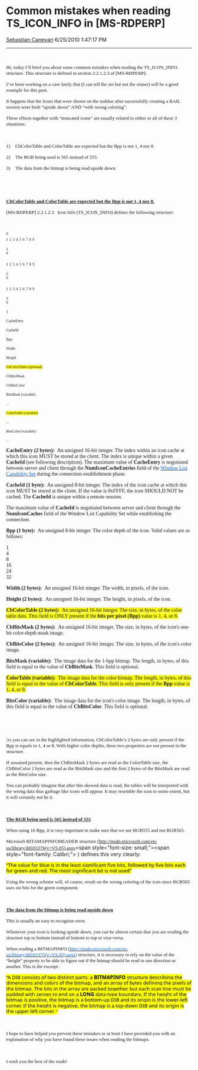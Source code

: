 <div id="page">

# Common mistakes when reading TS\_ICON\_INFO in \[MS-RDPERP\]

[Sebastian
Canevari](https://social.msdn.microsoft.com/profile/Sebastian%20Canevari)
6/25/2010 1:47:17 PM

-----

<div id="content">

<span style="font-family: Calibri; font-size: small;"> </span>

<span style="font-size: small;"><span style="font-family: Calibri;">Hi,
today I’ll brief you about some common mistakes when reading the
TS\_ICON\_INFO structure. This structure is defined in section 2.2.1.2.3
of \[MS-RDPERP\].</span></span>

<span style="font-size: small;"><span style="font-family: Calibri;">I’ve
been working on a case lately that (I can tell the sin but not the
sinner) will be a good example for this post.</span></span>

<span style="font-size: small;"><span style="font-family: Calibri;">It
happens that the Icons that were shown on the taskbar after successfully
creating a RAIL session were both “upside down” AND “with wrong
coloring”.</span></span>

<span style="font-size: small;"><span style="font-family: Calibri;">These
effects together with “truncated icons” are usually related to either or
all of these 3
situations:</span></span>

<span style="font-family: Calibri; font-size: small;"> </span>

<span style="mso-fareast-font-family: Calibri; mso-fareast-theme-font: minor-latin; mso-bidi-font-family: Calibri; mso-bidi-theme-font: minor-latin;"><span style="mso-list: Ignore;"><span style="font-family: Calibri; font-size: small;">1)</span><span style="font: 7pt &#39;Times New Roman&#39;;">     
</span></span></span><span style="font-size: small;"><span style="font-family: Calibri;">CbColorTable
and ColorTable are expected but the Bpp is not 1, 4 nor
8.</span></span>

<span style="mso-fareast-font-family: Calibri; mso-fareast-theme-font: minor-latin; mso-bidi-font-family: Calibri; mso-bidi-theme-font: minor-latin;"><span style="mso-list: Ignore;"><span style="font-family: Calibri; font-size: small;">2)</span><span style="font: 7pt &#39;Times New Roman&#39;;">     
</span></span></span><span style="font-size: small;"><span style="font-family: Calibri;">The
RGB being used is 565 instead of
555.</span></span>

<span style="mso-fareast-font-family: Calibri; mso-fareast-theme-font: minor-latin; mso-bidi-font-family: Calibri; mso-bidi-theme-font: minor-latin;"><span style="mso-list: Ignore;"><span style="font-family: Calibri; font-size: small;">3)</span><span style="font: 7pt &#39;Times New Roman&#39;;">     
</span></span></span><span style="font-size: small;"><span style="font-family: Calibri;">The
data from the bitmap is being read upside
down.</span></span>

<span style="font-family: Calibri; font-size: small;"> </span>

<span style="font-family: Calibri; font-size: small;"> </span>

**<span style="text-decoration: underline;"><span style="font-size: small;"><span style="font-family: Calibri;">CbColorTable
and ColorTable are expected but the Bpp is not 1, 4 nor
8.</span></span></span>**

<span style="font-size: small;"><span style="font-family: Calibri;">\[MS-RDPERP\]
2.2.1.2.3<span style="mso-spacerun: yes;">   </span>Icon Info
(TS\_ICON\_INFO) defines the following
structure:</span></span>

<span style="font-family: Calibri; font-size: small;"> </span>

<span style="mso-bidi-font-size: 9.0pt;">  
<span style="font-size: x-small;"><span style="font-family: Verdana;">0</span></span></span>

</div>

</div>

<span style="mso-bidi-font-size: 9.0pt;">  
<span style="font-size: x-small;"><span style="font-family: Verdana;">1</span></span></span>

<span style="mso-bidi-font-size: 9.0pt;">  
<span style="font-size: x-small;"><span style="font-family: Verdana;">2</span></span></span>

<span style="mso-bidi-font-size: 9.0pt;">  
<span style="font-size: x-small;"><span style="font-family: Verdana;">3</span></span></span>

<span style="mso-bidi-font-size: 9.0pt;">  
<span style="font-size: x-small;"><span style="font-family: Verdana;">4</span></span></span>

<span style="mso-bidi-font-size: 9.0pt;">  
<span style="font-size: x-small;"><span style="font-family: Verdana;">5</span></span></span>

<span style="mso-bidi-font-size: 9.0pt;">  
<span style="font-size: x-small;"><span style="font-family: Verdana;">6</span></span></span>

<span style="mso-bidi-font-size: 9.0pt;">  
<span style="font-size: x-small;"><span style="font-family: Verdana;">7</span></span></span>

<span style="mso-bidi-font-size: 9.0pt;">  
<span style="font-size: x-small;"><span style="font-family: Verdana;">8</span></span></span>

<span style="mso-bidi-font-size: 9.0pt;">  
<span style="font-size: x-small;"><span style="font-family: Verdana;">9</span></span></span>

<span style="mso-bidi-font-size: 9.0pt;"><span style="font-size: x-small;"><span style="font-family: Verdana;">1  
0</span></span></span>

<span style="mso-bidi-font-size: 9.0pt;">  
<span style="font-size: x-small;"><span style="font-family: Verdana;">1</span></span></span>

<span style="mso-bidi-font-size: 9.0pt;">  
<span style="font-size: x-small;"><span style="font-family: Verdana;">2</span></span></span>

<span style="mso-bidi-font-size: 9.0pt;">  
<span style="font-size: x-small;"><span style="font-family: Verdana;">3</span></span></span>

<span style="mso-bidi-font-size: 9.0pt;">  
<span style="font-size: x-small;"><span style="font-family: Verdana;">4</span></span></span>

<span style="mso-bidi-font-size: 9.0pt;">  
<span style="font-size: x-small;"><span style="font-family: Verdana;">5</span></span></span>

<span style="mso-bidi-font-size: 9.0pt;">  
<span style="font-size: x-small;"><span style="font-family: Verdana;">6</span></span></span>

<span style="mso-bidi-font-size: 9.0pt;">  
<span style="font-size: x-small;"><span style="font-family: Verdana;">7</span></span></span>

<span style="mso-bidi-font-size: 9.0pt;">  
<span style="font-size: x-small;"><span style="font-family: Verdana;">8</span></span></span>

<span style="mso-bidi-font-size: 9.0pt;">  
<span style="font-size: x-small;"><span style="font-family: Verdana;">9</span></span></span>

<span style="mso-bidi-font-size: 9.0pt;"><span style="font-size: x-small;"><span style="font-family: Verdana;">2  
0</span></span></span>

<span style="mso-bidi-font-size: 9.0pt;">  
<span style="font-size: x-small;"><span style="font-family: Verdana;">1</span></span></span>

<span style="mso-bidi-font-size: 9.0pt;">  
<span style="font-size: x-small;"><span style="font-family: Verdana;">2</span></span></span>

<span style="mso-bidi-font-size: 9.0pt;">  
<span style="font-size: x-small;"><span style="font-family: Verdana;">3</span></span></span>

<span style="mso-bidi-font-size: 9.0pt;">  
<span style="font-size: x-small;"><span style="font-family: Verdana;">4</span></span></span>

<span style="mso-bidi-font-size: 9.0pt;">  
<span style="font-size: x-small;"><span style="font-family: Verdana;">5</span></span></span>

<span style="mso-bidi-font-size: 9.0pt;">  
<span style="font-size: x-small;"><span style="font-family: Verdana;">6</span></span></span>

<span style="mso-bidi-font-size: 9.0pt;">  
<span style="font-size: x-small;"><span style="font-family: Verdana;">7</span></span></span>

<span style="mso-bidi-font-size: 9.0pt;">  
<span style="font-size: x-small;"><span style="font-family: Verdana;">8</span></span></span>

<span style="mso-bidi-font-size: 9.0pt;">  
<span style="font-size: x-small;"><span style="font-family: Verdana;">9</span></span></span>

<span style="mso-bidi-font-size: 9.0pt;"><span style="font-size: x-small;"><span style="font-family: Verdana;">3  
0</span></span></span>

<span style="mso-bidi-font-size: 9.0pt;">  
<span style="font-size: x-small;"><span style="font-family: Verdana;">1</span></span></span>

<span style="font-size: x-small;"><span style="font-family: Verdana;">CacheEntry</span></span>

<span style="font-size: x-small;"><span style="font-family: Verdana;">CacheId</span></span>

<span style="font-size: x-small;"><span style="font-family: Verdana;">Bpp</span></span>

<span style="font-size: x-small;"><span style="font-family: Verdana;">Width</span></span>

<span style="font-size: x-small;"><span style="font-family: Verdana;">Height</span></span>

<span style="font-size: x-small;"><span style="font-family: Verdana;"><span style="background: yellow; mso-highlight: yellow;">CbColorTable
(optional)</span></span></span>

<span style="font-size: x-small;"><span style="font-family: Verdana;">CbBitsMask</span></span>

<span style="font-size: x-small;"><span style="font-family: Verdana;">CbBitsColor</span></span>

<span style="font-size: x-small;"><span style="font-family: Verdana;">BitsMask
(variable)</span></span>

<span style="font-size: x-small;"><span style="font-family: Verdana;">...</span></span>

<span style="font-size: x-small;"><span style="font-family: Verdana;"><span style="background: yellow; mso-highlight: yellow;">ColorTable
(variable)</span></span></span>

<span style="font-size: x-small;"><span style="font-family: Verdana;">...</span></span>

<span style="font-size: x-small;"><span style="font-family: Verdana;">BitsColor
(variable)</span></span>

<span style="font-size: x-small;"><span style="font-family: Verdana;">...</span></span>

<span style="font-family: Verdana;"><span class="Bold">**CacheEntry (2
bytes):<span style="mso-spacerun: yes;">  </span>**</span>An unsigned
16-bit integer. The index within an icon cache at which this icon MUST
be stored at the client. The index is unique within a given
<span class="Bold">**CacheId**</span> (see following description). The
maximum value of <span class="Bold">**CacheEntry**</span> is negotiated
between server and client through the
<span class="Bold">**NumIconCacheEntries**</span> field of the
</span>[<span style="font-family: Verdana; color: #0066ff;">Window List
Capability
Set</span>](http://blogs.msdn.com/controlpanel/blogs/posteditor.aspx?SelectedNavItem=NewPost&WeblogID=12205#z82ec7a69f7e34294830d666178b35d15)<span style="font-family: Verdana;">
during the connection establishment phase.</span>

<span style="font-family: Verdana;"><span class="Bold">**CacheId (1
byte):<span style="mso-spacerun: yes;">  </span>**</span>An unsigned
8-bit integer. The index of the icon cache at which this icon MUST be
stored at the client. If the value is 0xFFFF, the icon SHOULD NOT be
cached. The <span class="Bold">**CacheId**</span> is unique within a
remote session. </span>

<span style="font-family: Verdana;">The maximum value of
<span class="Bold">**CacheId**</span> is negotiated between server and
client through the <span class="Bold">**NumIconCaches**</span> field of
the Window List Capability Set while establishing the connection.</span>

<span style="font-family: Verdana;"><span class="Bold">**Bpp (1
byte):<span style="mso-spacerun: yes;">  </span>**</span>An unsigned
8-bit integer. The color depth of the icon. Valid values are as
follows:</span>

<span style="font-family: Verdana;">1  
4  
8  
16  
24  
32  
  
</span>

<span style="font-family: Verdana;"><span class="Bold">**Width (2
bytes):<span style="mso-spacerun: yes;">  </span>**</span>An unsigned
16-bit integer. The width, in pixels, of the icon.</span>

<span style="font-family: Verdana;"><span class="Bold">**Height (2
bytes):<span style="mso-spacerun: yes;">  </span>**</span>An unsigned
16-bit integer. The height, in pixels, of the
icon.</span>

<span style="font-family: Verdana;"><span class="Bold"><span style="background: yellow; mso-highlight: yellow;">**CbColorTable
(2 bytes):<span style="mso-spacerun: yes;"> 
</span>**</span></span><span style="background: yellow; mso-highlight: yellow;">An
unsigned 16-bit integer. The size, in bytes, of the color table data.
This field is ONLY present if the
</span><span class="Bold"><span style="background: yellow; mso-highlight: yellow;">**bits
per pixel
(Bpp)**</span></span><span style="background: yellow; mso-highlight: yellow;">
value is 1, 4, or 8.</span></span>

<span style="font-family: Verdana;"><span class="Bold">**CbBitsMask (2
bytes):<span style="mso-spacerun: yes;">  </span>**</span>An unsigned
16-bit integer. The size, in bytes, of the icon's one-bit color-depth
mask image.</span>

<span style="font-family: Verdana;"><span class="Bold">**CbBitsColor (2
bytes):<span style="mso-spacerun: yes;">  </span>**</span>An unsigned
16-bit integer. The size, in bytes, of the icon's color image.</span>

<span style="font-family: Verdana;"><span class="Bold">**BitsMask
(variable):<span style="mso-spacerun: yes;">  </span>**</span>The image
data for the 1-bpp bitmap. The length, in bytes, of this field is equal
to the value of <span class="Bold">**CbBitsMask**</span>. This field is
optional.
</span>

<span style="font-family: Verdana;"><span class="Bold"><span style="background: yellow; mso-highlight: yellow;">**ColorTable
(variable):<span style="mso-spacerun: yes;"> 
</span>**</span></span><span style="background: yellow; mso-highlight: yellow;">The
image data for the color bitmap. The length, in bytes, of this field is
equal to the value of
</span><span class="Bold"><span style="background: yellow; mso-highlight: yellow;">**CbColorTable**</span></span><span style="background: yellow; mso-highlight: yellow;">.
This field is only present if the
</span><span class="Bold"><span style="background: yellow; mso-highlight: yellow;">**Bpp**</span></span><span style="background: yellow; mso-highlight: yellow;">
value is 1, 4, or 8.</span></span>

<span style="font-family: Verdana;"><span class="Bold">**BitsColor
(variable): <span style="mso-spacerun: yes;"> </span>**</span>The image
data for the icon's color image. The length, in bytes, of this field is
equal to the value of <span class="Bold">**CbBitsColor**</span>. This
field is optional.</span>

<span style="font-family: Calibri; font-size: small;"> </span>

<span style="font-family: Calibri; font-size: small;"> </span>

<span style="font-size: small;"><span style="font-family: Calibri;">As
you can see in the highlighted information, CbColorTable’s 2 bytes are
only present if the Bpp is equals to 1, 4 or 8. With higher color
depths, these two properties are not present in the
structure.</span></span>

<span style="font-size: small;"><span style="font-family: Calibri;">If
assumed present, then the CbBitsMask 2 bytes are read as the ColorTable
size, the CbBitsColor 2 bytes are read as the BitsMask size and the
first 2 bytes of the BitsMask are read as the BitsColor
size.</span></span>

<span style="font-size: small;"><span style="font-family: Calibri;">You
can probably imagine that after this skewed data is read, the tables
will be interpreted with the wrong data thus garbage like icons will
appear. It may resemble the icon to some extent, but it will certainly
not be
it.</span></span>

<span style="font-family: Calibri; font-size: small;"> </span>

**<span style="text-decoration: underline;"><span style="font-size: small;"><span style="font-family: Calibri;">The
RGB being used is 565 instead of 555</span></span></span>**

<span style="font-size: small;"><span style="font-family: Calibri;">When
using 16 Bpp, it is very important to make sure that we use RGB555 and
not RGB565.</span></span>

<span style="font-family: Calibri; font-size: small;">Microsoft
BITAMAPINFOHEADER structure
(</span>[<span style="line-height: 115%; mso-ascii-font-family: Calibri; mso-ascii-theme-font: minor-latin; mso-hansi-font-family: Calibri; mso-hansi-theme-font: minor-latin; mso-ansi-font-size: 11.0pt; mso-bidi-font-size: 11.0pt;"><span style="font-family: Calibri; font-size: small;">http://msdn.microsoft.com/en-us/library/dd183376(v=VS.85).aspx</span></span>](http://msdn.microsoft.com/en-us/library/dd183376\(v=VS.85\).aspx)<span style="font-size: small;"><span style="font-family: Calibri;">
) defines this very
clearly:</span></span>

<span style="line-height: 115%; font-family: &#39;Segoe UI&#39;,&#39;sans-serif&#39;; background: yellow; color: black; font-size: 10pt; mso-highlight: yellow;">“The
value for blue is in the least significant five bits, followed by five
bits each for green and red. The most significant bit is not
used”</span><span style="line-height: 115%; font-family: &#39;Segoe UI&#39;,&#39;sans-serif&#39;; color: black; font-size: 10pt;"></span>

<span style="font-family: Calibri;"><span style="font-size: small;">Using
the wrong scheme will, of course, result on the wrong coloring of the
icon since RGB565 uses six bits for the green
component.</span></span>

<span style="font-family: Calibri; font-size: small;"> </span>

**<span style="text-decoration: underline;"><span style="font-family: Calibri;"><span style="font-size: small;">The
data from the bitmap is being read upside down</span></span></span>**

<span style="font-family: Calibri;"><span style="font-size: small;">This
is usually an easy to recognize
error.</span></span>

<span style="font-family: Calibri;"><span style="font-size: small;">Whenever
your icon is looking upside down, you can be almost certain that you are
reading the structure top to bottom instead of bottom to top or
vice-versa.</span></span>

<span style="font-family: Calibri; font-size: small;">When reading a
BITMAPINFO
(</span>[<span style="line-height: 115%; mso-ascii-font-family: Calibri; mso-ascii-theme-font: minor-latin; mso-hansi-font-family: Calibri; mso-hansi-theme-font: minor-latin; mso-ansi-font-size: 11.0pt; mso-bidi-font-size: 11.0pt;"><span style="font-family: Verdana; color: #0066ff; font-size: small;">http://msdn.microsoft.com/en-us/library/dd183375(v=VS.85).aspx)</span></span>](http://msdn.microsoft.com/en-us/library/dd183375\(v=VS.85\).aspx\))<span style="font-size: small;"><span style="font-family: Calibri;">
structure, it is necessary to rely on the value of the “height” property
to be able to figure out if the bitmap should be read in one direction
or another. This is the
excerpt:</span></span>

<span style="line-height: 115%; font-family: &#39;Segoe UI&#39;,&#39;sans-serif&#39;; background: yellow; color: black; font-size: 10pt; mso-highlight: yellow;">“A
DIB consists of two distinct parts: a
**<span style="font-family: &#39;Segoe UI&#39;,&#39;sans-serif&#39;;">BITMAPINFO</span>**
structure describing the dimensions and colors of the bitmap, and an
array of bytes defining the pixels of the bitmap. The bits in the array
are packed together, but each scan line must be padded with zeroes to
end on a
**<span style="font-family: &#39;Segoe UI&#39;,&#39;sans-serif&#39;;">LONG</span>**
data-type boundary. If the height of the bitmap is positive, the bitmap
is a bottom-up DIB and its origin is the lower-left corner. If the
height is negative, the bitmap is a top-down DIB and its origin is the
upper left
corner.</span><span style="font-size: small;"><span style="font-family: Calibri;"><span style="background: yellow; mso-highlight: yellow;">
“</span></span></span>

<span style="font-family: Calibri; font-size: small;"> </span>

<span style="font-size: small;"><span style="font-family: Calibri;">I
hope to have helped you prevent these mistakes or at least I have
provided you with an explanation of why you have found these issues when
reading the bitmaps.</span></span>

<span style="font-family: Calibri; font-size: small;"> </span>

<span style="font-size: small;"><span style="font-family: Calibri;">I
wish you the best of the reads\!</span></span>
